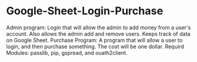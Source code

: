 # Google-Sheet-Login-Purchase
Admin program:
Login that will allow the admin to add money from a user's account. Also allows the admin add and remove users. Keeps track of data on Google Sheet.
Purchase Program:
A program that will allow a user to login, and then purchase something. The cost will be one dollar.
Requird Modules:
passlib,
pip,
gspread,
and
ouath2client.
